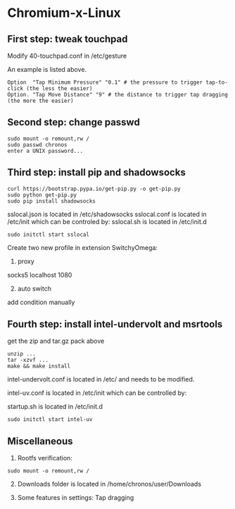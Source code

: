 # Chromium-x-Linux
## First step: tweak touchpad

Modify 40-touchpad.conf in /etc/gesture

An example is listed above.

```shell
Option  "Tap Minimum Pressure" "0.1" # the pressure to trigger tap-to-click (the less the easier)
Option. "Tap Move Distance" "9" # the distance to trigger tap dragging (the more the easier)
```
## Second step: change passwd
```
sudo mount -o remount,rw /
sudo passwd chronos
enter a UNIX password...
```

## Third step: install pip and shadowsocks
```
curl https://bootstrap.pypa.io/get-pip.py -o get-pip.py
sudo python get-pip.py
sudo pip install shadowsocks
```
sslocal.json is located in /etc/shadowsocks
sslocal.conf is located in /etc/init which can be controled by:
sslocal.sh is located in /etc/init.d
```
sudo initctl start sslocal
```

Create two new profile in extension SwitchyOmega:
1. proxy

socks5 localhost 1080

2. auto switch

add condition manually

## Fourth step: install intel-undervolt and msrtools
get the zip and tar.gz pack above
```
unzip ...
tar -xzvf ...
make && make install
```

intel-undervolt.conf is located in /etc/ and needs to be modified.

intel-uv.conf is located in /etc/init which can be controlled by:

startup.sh is located in /etc/init.d

```
sudo initctl start intel-uv
```

## Miscellaneous
1. Rootfs verification:
```
sudo mount -o remount,rw /
```
2. Downloads folder is located in /home/chronos/user/Downloads

3. Some features in settings:
Tap dragging

